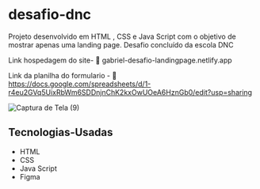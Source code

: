 # desafio-dnc

Projeto desenvolvido em HTML , CSS e Java Script com o objetivo de mostrar apenas uma landing page. Desafio concluído da escola DNC 

Link hospedagem do site- 🔗 gabriel-desafio-landingpage.netlify.app

Link da planilha do formulario - 🔗 https://docs.google.com/spreadsheets/d/1-r4eu2GVq5UixRbWm6SDDnjnChK2kxOwUOeA6HznGb0/edit?usp=sharing

![Captura de Tela (9)](https://github.com/GaabrielS/desafio-dnc/assets/109315349/9e203094-7563-45d9-b674-c8f9da914e24)

## Tecnologias-Usadas

- HTML
- CSS
- Java Script
- Figma
